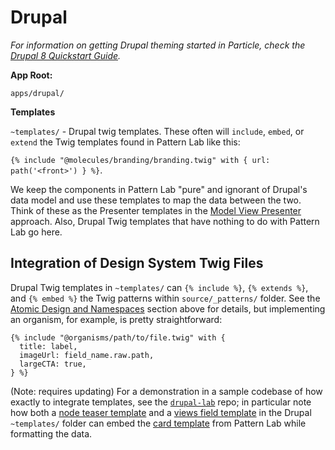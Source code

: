 # Drupal

_For information on getting Drupal theming started in Particle, check the [_Drupal 8 Quickstart Guide_](../getting-started/drupal-8.md)._

**App Root:**

`apps/drupal/`

**Templates**

`~templates/` - Drupal twig templates. These often will `include`, `embed`, or `extend` the Twig templates found in Pattern Lab like this:

`{% include "@molecules/branding/branding.twig" with { url: path('<front>') } %}`.

We keep the components in Pattern Lab "pure" and ignorant of Drupal's data model and use these templates to map the data between the two. Think of these as the Presenter templates in the [Model View Presenter](https://en.wikipedia.org/wiki/Model–view–presenter) approach. Also, Drupal Twig templates that have nothing to do with Pattern Lab go here.

## Integration of Design System Twig Files

Drupal Twig templates in `~templates/` can `{% include %}`, `{% extends %}`, and `{% embed %}` the Twig patterns within `source/_patterns/` folder. See the [Atomic Design and Namespaces](https://phase2.github.io/frontend-docs/apps/drupal/#atomic-design-and-namespaces) section above for details, but implementing an organism, for example, is pretty straightforward:

```twig
{% include "@organisms/path/to/file.twig" with {
  title: label,
  imageUrl: field_name.raw.path,
  largeCTA: true,
} %}
```

\(Note: requires updating\) For a demonstration in a sample codebase of how exactly to integrate templates, see the [`drupal-lab`](https://github.com/phase2/drupal-lab) repo; in particular note how both a [node teaser template](https://github.com/phase2/drupal-lab/blob/master/web/themes/dashing/templates/content/node--article--teaser.html.twig) and a [views field template](https://github.com/phase2/drupal-lab/blob/master/web/themes/dashing/templates/views/views-view-fields--newspage--page.html.twig) in the Drupal `~templates/` folder can embed the [card template](https://github.com/phase2/drupal-lab/blob/master/web/themes/dashing/pattern-lab/source/_patterns/02-molecules/cards/card.twig) from Pattern Lab while formatting the data.

